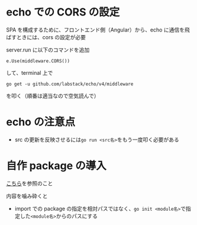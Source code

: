 # echo での CORS の設定

SPA を構成するために、フロントエンド側（Angular）から、echo に通信を飛ばすときには、cors の設定が必要

server.run に以下のコマンドを追加

`e.Use(middleware.CORS())`

して、terminal 上で

`go get -u github.com/labstack/echo/v4/middleware`

を叩く（順番は適当なので空気読んで）

# echo の注意点

- src の更新を反映させるには`go run <src名>`をもう一度叩く必要がある

# 自作 package の導入

[こちら](https://qiita.com/tkj06/items/a5f79417935100045650)を参照のこと

内容を噛み砕くと

- import での package の指定を相対パスではなく、`go init <module名>`で指定した`<module名>`からのパスにする
